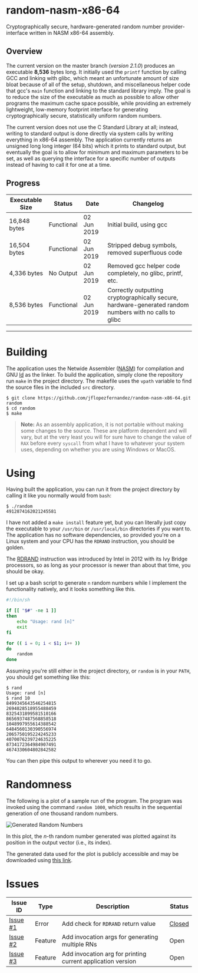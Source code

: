 
# random-nasm-x86-64
Cryptographically secure, hardware-generated random number provider-interface written in NASM x86-64 assembly.

## Overview

The current version on the master branch (<em>version 2.1.0</em>) produces an executable <strong>8,536</strong> bytes long. It initially used the `printf` function by calling GCC and linking with glibc, which meant an unfortunate amount of size bloat because of all of the setup, shutdown, and miscellaneous helper code that gcc's `main` function and linking to the standard library imply. The goal is to reduce the size of the executable as much as possible to allow other programs the maximum cache space possible, while providing an extremely lightweight, low-memory footprint interface for generating cryptographically secure, statistically uniform random numbers.

The current version does not use the C Standard Library at all; instead, writing to standard output is done directly via system calls by writing everything in x86-64 assembly. The application currently returns an unsigned long long integer (64 bits) which it prints to standard output, but eventually the goal is to allow for minimum and maximum parameters to be set, as well as querying the interface for a specific number of outputs instead of having to call it for one at a time.

## Progress

 | Executable Size | Status | Date | Changelog |
 | --------------- | ------ | ---- | --------- |
 | 16,848 bytes    | Functional | 02 Jun 2019 | Initial build, using gcc |
 | 16,504 bytes    | Functional | 02 Jun 2019 | Stripped debug symbols, removed superfluous code |
 | 4,336 bytes     | No Output  | 02 Jun 2019 | Removed gcc helper code completely, no glibc, printf, etc. |
 | 8,536 bytes     | Functional | 02 Jun 2019 | Correctly outputting cryptographically secure, hardware-generated random numbers with no calls to glibc |

<hr />

# Building

The application uses the Netwide Assembler ([NASM](https://www.nasm.us/)) for compilation and GNU [ld](https://www.gnu.org/software/binutils/) as the linker. To build the application, simply clone the repository run `make` in the project directory. The makefile uses the `vpath` variable to find the source files in the included `src` directory.

```
$ git clone https://github.com/jflopezfernandez/random-nasm-x86-64.git random
$ cd random
$ make
```

 > <strong>Note:</strong> As an assembly application, it is not portable without making some changes to the source. These are platform dependent and will vary, but at the very least you will for sure have to change the value of `RAX` before every `syscall` from what I have to whatever your system uses, depending on whether you are using Windows or MacOS.

# Using

Having built the application, you can run it from the project directory by calling it like you normally would from `bash`:

```
$ ./random
4912874162021245581
```

I have not added a `make install` feature yet, but you can literally just copy the executable to your `/usr/bin` or `/usr/local/bin` directories if you want to. The application has no software dependencies, so provided you're on a Linux system and your CPU has the `RDRAND` instruction, you should be golden.

The [RDRAND](https://en.wikipedia.org/wiki/RdRand) instruction was introduced by Intel in 2012 with its Ivy Bridge processors, so as long as your processor is newer than about that time, you should be okay.

I set up a bash script to generate `n` random numbers while I implement the functionality natively, and it looks something like this.

```bash
#!/bin/sh

if [[ "$#" -ne 1 ]]
then
    echo "Usage: rand [n]"
    exit
fi

for (( i = 0; i < $1; i++ ))
do
    random
done
```

Assuming you're still either in the project directory, or `random` is in your `PATH`, you should get something like this:

```
$ rand
Usage: rand [n]
$ rand 10
8499345643546254815
2694828518955488459
8325431899581510166
8656937487568858518
1048997955614388542
6484560130390556974
2065750195224245233
4070076239724635225
8734172364984907491
4674330604802842582
```

You can then pipe this output to wherever you need it to go.

# Randomness

The following is a plot of a sample run of the program. The program was invoked
using the command `random 1000`, which results in the sequential generation of
one thousand random numbers.

 ![Generated Random Numbers](https://imgur.com/2JoIA1f.png)

In this plot, the <em>n</em>-th random number generated was plotted against its
position in the output vector (i.e., its index).

The generated data used for the plot is publicly accessible and may be
downloaded using [this
link](https://gist.github.com/jflopezfernandez/4234eba587925cb9daee89d660f6d9da).

# Issues

 | Issue ID | Type | Description | Status |
 | -------- | ---- | ----------- | ------ |
 | [Issue #1](https://github.com/jflopezfernandez/random-nasm-x86-64/issues/1#issue-451221439) | Error | Add check for `RDRAND` return value | [Closed](https://github.com/jflopezfernandez/random-nasm-x86-64/commit/f42b6e4ef2eb77fe6f6a19439fd33b0e7c71cb07) |
 | [Issue #2](https://github.com/jflopezfernandez/random-nasm-x86-64/issues/2) | Feature | Add invocation args for generating multiple RNs | Open |
 | [Issue #3](https://github.com/jflopezfernandez/random-nasm-x86-64/issues/3) | Feature | Add invocation arg for printing current application version | Open |
